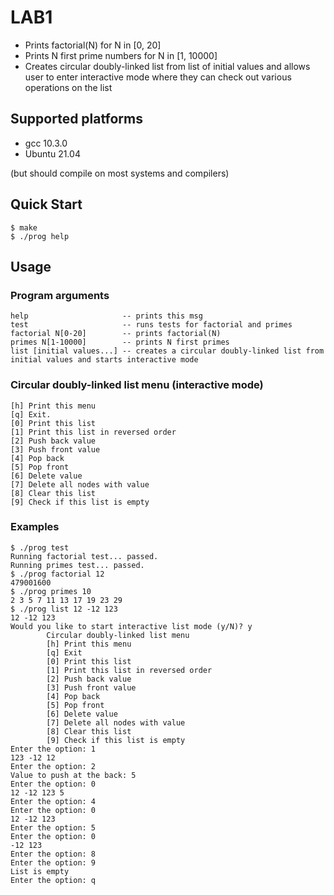 # LAB1

* Prints factorial(N) for N in [0, 20]
* Prints N first prime numbers for N in [1, 10000]
* Creates circular doubly-linked list from list of initial values and allows user to enter interactive mode where they can check out various operations on the list

## Supported platforms

* gcc 10.3.0
* Ubuntu 21.04

(but should compile on most systems and compilers)

## Quick Start

```console
$ make
$ ./prog help
```

## Usage

### Program arguments

```console
help                     -- prints this msg
test                     -- runs tests for factorial and primes
factorial N[0-20]        -- prints factorial(N)
primes N[1-10000]        -- prints N first primes
list [initial values...] -- creates a circular doubly-linked list from initial values and starts interactive mode
```

### Circular doubly-linked list menu (interactive mode)

```console
[h] Print this menu
[q] Exit.
[0] Print this list
[1] Print this list in reversed order
[2] Push back value
[3] Push front value
[4] Pop back
[5] Pop front
[6] Delete value
[7] Delete all nodes with value
[8] Clear this list
[9] Check if this list is empty
```
### Examples

```console
$ ./prog test
Running factorial test... passed.
Running primes test... passed.
$ ./prog factorial 12
479001600
$ ./prog primes 10
2 3 5 7 11 13 17 19 23 29
$ ./prog list 12 -12 123
12 -12 123 
Would you like to start interactive list mode (y/N)? y
        Circular doubly-linked list menu
        [h] Print this menu
        [q] Exit
        [0] Print this list
        [1] Print this list in reversed order
        [2] Push back value
        [3] Push front value
        [4] Pop back
        [5] Pop front
        [6] Delete value
        [7] Delete all nodes with value
        [8] Clear this list
        [9] Check if this list is empty
Enter the option: 1
123 -12 12 
Enter the option: 2
Value to push at the back: 5
Enter the option: 0
12 -12 123 5 
Enter the option: 4
Enter the option: 0
12 -12 123 
Enter the option: 5
Enter the option: 0
-12 123 
Enter the option: 8
Enter the option: 9
List is empty
Enter the option: q
```

